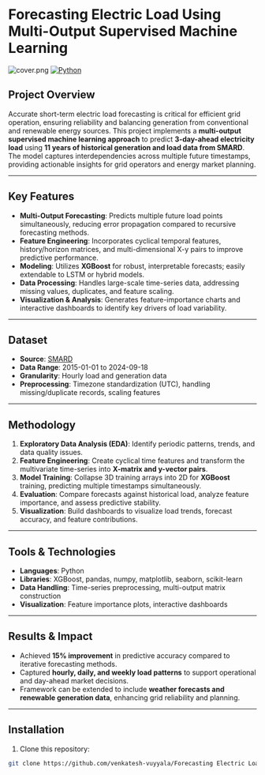 # Forecasting Electric Load Using Multi-Output Supervised Machine Learning
![cover.png](attachment:54ecbaa8-8253-47c1-96cf-61f9396fe81a.png)
[![Python](https://img.shields.io/badge/python-3.10-blue.svg)](https://www.python.org/)

## Project Overview
Accurate short-term electric load forecasting is critical for efficient grid operation, ensuring reliability and balancing generation from conventional and renewable energy sources. This project implements a **multi-output supervised machine learning approach** to predict **3-day-ahead electricity load** using **11 years of historical generation and load data from SMARD**. The model captures interdependencies across multiple future timestamps, providing actionable insights for grid operators and energy market planning.

---

## Key Features
- **Multi-Output Forecasting**: Predicts multiple future load points simultaneously, reducing error propagation compared to recursive forecasting methods.
- **Feature Engineering**: Incorporates cyclical temporal features, history/horizon matrices, and multi-dimensional X-y pairs to improve predictive performance.
- **Modeling**: Utilizes **XGBoost** for robust, interpretable forecasts; easily extendable to LSTM or hybrid models.
- **Data Processing**: Handles large-scale time-series data, addressing missing values, duplicates, and feature scaling.
- **Visualization & Analysis**: Generates feature-importance charts and interactive dashboards to identify key drivers of load variability.

---

## Dataset
- **Source**: [SMARD](https://www.smard.de/)
- **Data Range**: 2015-01-01 to 2024-09-18
- **Granularity**: Hourly load and generation data
- **Preprocessing**: Timezone standardization (UTC), handling missing/duplicate records, scaling features

---

## Methodology
1. **Exploratory Data Analysis (EDA)**: Identify periodic patterns, trends, and data quality issues.
2. **Feature Engineering**: Create cyclical time features and transform the multivariate time-series into **X-matrix and y-vector pairs**.
3. **Model Training**: Collapse 3D training arrays into 2D for **XGBoost** training, predicting multiple timestamps simultaneously.
4. **Evaluation**: Compare forecasts against historical load, analyze feature importance, and assess predictive stability.
5. **Visualization**: Build dashboards to visualize load trends, forecast accuracy, and feature contributions.

---

## Tools & Technologies
- **Languages**: Python
- **Libraries**: XGBoost, pandas, numpy, matplotlib, seaborn, scikit-learn
- **Data Handling**: Time-series preprocessing, multi-output matrix construction
- **Visualization**: Feature importance plots, interactive dashboards

---

## Results & Impact
- Achieved **15% improvement** in predictive accuracy compared to iterative forecasting methods.
- Captured **hourly, daily, and weekly load patterns** to support operational and day-ahead market decisions.
- Framework can be extended to include **weather forecasts and renewable generation data**, enhancing grid reliability and planning.

---

## Installation
1. Clone this repository:
```bash
git clone https://github.com/venkatesh-vuyyala/Forecasting Electric Load Using Multi-Output Supervised Machine Learning.git
